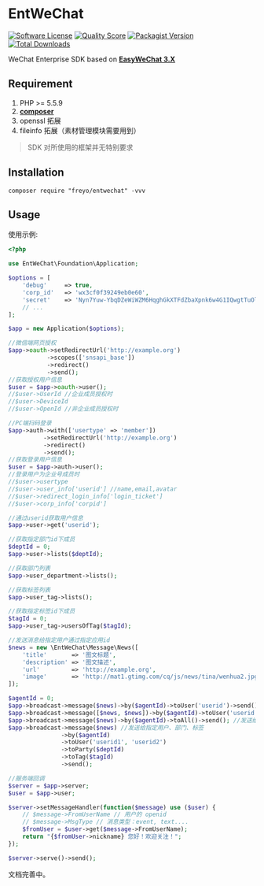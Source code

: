 # EntWeChat

[![Software License](https://img.shields.io/badge/license-MIT-brightgreen.svg?style=flat-square)](LICENSE)
[![Quality Score](https://img.shields.io/scrutinizer/g/freyo/entwechat.svg?style=flat-square)](https://scrutinizer-ci.com/g/freyo/entwechat)
[![Packagist Version](https://img.shields.io/packagist/v/freyo/entwechat.svg?style=flat-square)](https://packagist.org/packages/freyo/entwechat)
[![Total Downloads](https://img.shields.io/packagist/dt/freyo/entwechat.svg?style=flat-square)](https://packagist.org/packages/freyo/entwechat)

WeChat Enterprise SDK based on **[EasyWeChat 3.X](https://github.com/overtrue/wechat)**

## Requirement

1. PHP >= 5.5.9
2. **[composer](https://getcomposer.org/)**
3. openssl 拓展
4. fileinfo 拓展（素材管理模块需要用到）

> SDK 对所使用的框架并无特别要求

## Installation

```shell
composer require "freyo/entwechat" -vvv
```

## Usage

使用示例:

```php
<?php

use EntWeChat\Foundation\Application;

$options = [
    'debug'     => true,
    'corp_id'   => 'wx3cf0f39249eb0e60',
    'secret'    => 'Nyn7Yuw-YbqDZeWiWZM6HqghGkXTFdZbaXpnk6w4G1IQwgtTuOl_TN09ciwpQ-5X',
    // ...
];

$app = new Application($options);

//微信端网页授权
$app->oauth->setRedirectUrl('http://example.org')
           ->scopes(['snsapi_base'])
           ->redirect()
           ->send();
//获取授权用户信息
$user = $app->oauth->user();
//$user->UserId //企业成员授权时
//$user->DeviceId
//$user->OpenId //非企业成员授权时

//PC端扫码登录
$app->auth->with(['usertype' => 'member'])
          ->setRedirectUrl('http://example.org')
          ->redirect()
          ->send();
//获取登录用户信息
$user = $app->auth->user();
//登录用户为企业号成员时
//$user->usertype
//$user->user_info['userid'] //name,email,avatar
//$user->redirect_login_info['login_ticket']
//$user->corp_info['corpid']

//通过userid获取用户信息
$app->user->get('userid');

//获取指定部门id下成员
$deptId = 0;
$app->user->lists($deptId);

//获取部门列表
$app->user_department->lists();

//获取标签列表
$app->user_tag->lists();

//获取指定标签id下成员
$tagId = 0;
$app->user_tag->usersOfTag($tagId);

//发送消息给指定用户通过指定应用id
$news = new \EntWeChat\Message\News([
    'title'       => '图文标题',
    'description' => '图文描述',
    'url'         => 'http://example.org',
    'image'       => 'http://mat1.gtimg.com/cq/js/news/tina/wenhua2.jpg',
]);

$agentId = 0;
$app->broadcast->message($news)->by($agentId)->toUser('userid')->send(); //单图文
$app->broadcast->message([$news, $news])->by($agentId)->toUser('userid')->send(); //多图文
$app->broadcast->message($news)->by($agentId)->toAll()->send(); //发送给所有人
$app->broadcast->message($news) //发送给指定用户、部门、标签
               ->by($agentId)
               ->toUser('userid1', 'userid2')
               ->toParty($deptId)
               ->toTag($tagId)
               ->send();

//服务端回调
$server = $app->server;
$user = $app->user;

$server->setMessageHandler(function($message) use ($user) {
    // $message->FromUserName // 用户的 openid
    // $message->MsgType // 消息类型：event, text....
    $fromUser = $user->get($message->FromUserName);
    return "{$fromUser->nickname} 您好！欢迎关注！";
});

$server->serve()->send();
```

文档完善中。
